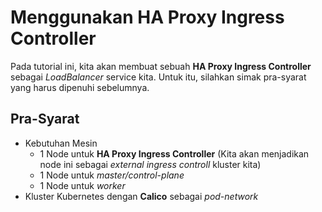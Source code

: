 # Menggunakan HA Proxy Ingress Controller #
Pada tutorial ini, kita akan membuat sebuah **HA Proxy Ingress Controller** sebagai *LoadBalancer* service kita. Untuk itu, silahkan simak pra-syarat yang harus dipenuhi sebelumnya.

## Pra-Syarat ##
- Kebutuhan Mesin
  - 1 Node untuk **HA Proxy Ingress Controller** (Kita akan menjadikan node ini sebagai *external ingress controll* kluster kita)
  - 1 Node untuk *master/control-plane*
  - 1 Node untuk *worker*
- Kluster Kubernetes dengan **Calico** sebagai *pod-network*